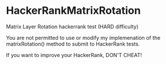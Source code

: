 # HackerRankMatrixRotation
Matrix Layer Rotation hackerrank test (HARD difficulty)

You are not permitted to use or modify my implemenation of the matrixRotation() method to submit to HackerRank tests.

If you want to improve your HackerRank, DON'T CHEAT!
